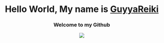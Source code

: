 <h1 align="center">Hello World, My name is <a href="https://me.guyyareiki.xyz">GuyyaReiki</a></h1>
<h3 align="center">Welcome to my Github</h3>

<p align="center">
<img src="https://lanyard-profile-readme.vercel.app/api/1136166646378147890">

</p>




